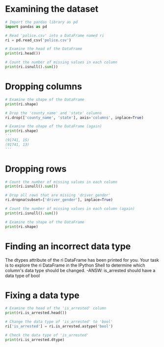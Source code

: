 # Examining the dataset
```py
# Import the pandas library as pd
import pandas as pd

# Read 'police.csv' into a DataFrame named ri
ri = pd.read_csv('police.csv')

# Examine the head of the DataFrame
print(ri.head())

# Count the number of missing values in each column
print(ri.isnull().sum())
```
# Dropping columns
```py
# Examine the shape of the DataFrame
print(ri.shape)

# Drop the 'county_name' and 'state' columns
ri.drop(['county_name', 'state'], axis='columns', inplace=True)

# Examine the shape of the DataFrame (again)
print(ri.shape)
'''
(91741, 15)
(91741, 13)
'''
```
# Dropping rows
```py
# Count the number of missing values in each column
print(ri.isnull().sum())

# Drop all rows that are missing 'driver_gender'
ri.dropna(subset=['driver_gender'], inplace=True)

# Count the number of missing values in each column (again)
print(ri.isnull().sum())

# Examine the shape of the DataFrame
print(ri.shape)
```
# Finding an incorrect data type
The dtypes attribute of the ri DataFrame has been printed for you. Your task is to explore the ri DataFrame in the IPython Shell to determine which column's data type should be changed.
-ANSW:  is_arrested should have a data type of bool
# Fixing a data type
```py
# Examine the head of the 'is_arrested' column
print(ri.is_arrested.head())

# Change the data type of 'is_arrested' to 'bool'
ri['is_arrested'] = ri.is_arrested.astype('bool')

# Check the data type of 'is_arrested' 
print(ri.is_arrested.dtype)
```
